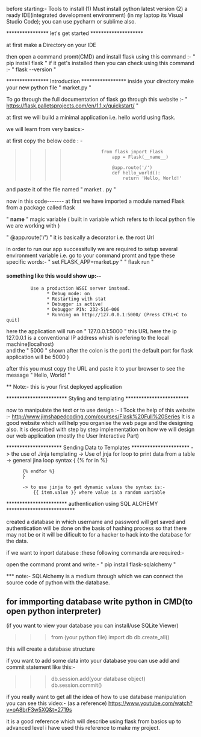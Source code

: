 before starting:-
Tools to install
       (1) Must install python latest version
       (2) a ready IDE(integrated development environment) (in my laptop its Visual Studio Code); you can use pycharm or sublime also. 

****************                                    let's get started                                    ********************

at first make a Directory on your IDE

then open a command promt(CMD) and install flask using this command  :- " pip install flask "
if it get's installed then you can check using this command  :- " flask --version "

****************               Introduction                 *****************
inside your directory make your new python file  " market.py "

To go through the full documentation of flask go through this website :-  " https://flask.palletsprojects.com/en/1.1.x/quickstart/ "

at first we will build a minimal application i.e. hello world using flask.

we will learn from very basics:-

at first copy the below code : -

  >>>>                  from flask import Flask
  >>>>                      app = Flask(__name__)
  >>>>
  >>>>                      @app.route('/')
  >>>>                      def hello_world():
  >>>>                          return 'Hello, World!'
    
    
and paste it of the file named " market . py "

now in this code-------
at first we have imported a module named Flask from a package called flask

" __name__ " magic variable ( built in variable which refers to th local python file we are working with )

" @app.route('/') " it is basically a decorator i.e. the root Url 

in order to run our app successifully we are required to setup several environment variable i.e.
 go to your command promt and type these specific words:-
 "
    set FLASK_APP=market.py
 "
 "
    flask run
 "
 
#### something like this would show up:--
             Use a production WSGI server instead.
                   * Debug mode: on
                   * Restarting with stat
                   * Debugger is active!
                   * Debugger PIN: 232-516-006
                   * Running on http://127.0.0.1:5000/ (Press CTRL+C to quit)
here the application will run on " 127.0.0.1:5000 " this URL
here the ip 127.0.0.1 is a conventional IP address whish is refering to the local machine(localhost)\
and the " 5000 " shown after the colon is the port( the default port for flask application will be 5000 )

after this you must copy the URL and paste it to your browser to see the message " Hello, World! " 

** Note:- this is your first deployed application



***********************       Styling and templating     ************************


now to manipulate the text or to use design :- 
 I Took the help of this website :- http://www.jimshapedcoding.com/courses/Flask%20Full%20Series
 It is a good website which will help you organise the web page and the designing also.
 It is described with step by step implementation on how we will design our web application (mostly the User Interactive Part)
 
 
 *********************        Sending Data to Templates      **********************
 ->   the use of Jinja templating 
          -> Use of jnja for loop to print data from a table
          -> general jina loop syntax  {
          {% for  in  %}
          
          {% endfor %}
          }
          
          -> to use jinja to get dynamic values the syntax is:-
              {{ item.value }} where value is a random variable
 
***********************            authentication using SQL ALCHEMY           **************************

created a database in which username and password will get saved and authentication will be done on the basis
of hashing process so that there may not be or it will be dificult to for a hacker to hack into the database for
the data.

if we want to inport database :these following commanda are required:-

open the command promt and write:- " pip install flask-sqlalchemy "

*** note:- SQLAlchemy is a medium through which we can connect the source code of python with the database.

## for immporting database write python in CMD(to open python interpreter)

(if you want to view your database you can install/use SQLite Viewer)

>>> from (your python file) import db
>>> db.create_all()

this will create a database structure


if you want to add some data into your database you can use add and commit statement like this:-

>>> db.session.add(your database object)
>>> db.session.commit()

if you really want to get all the idea of how to use database manipulation you can see this video:-
(as a reference)
https://www.youtube.com/watch?v=oA8brF3w5XQ&t=2719s


it is a good reference which will describe using flask from basics up to advanced level
i have used this reference to make my project.

